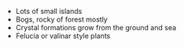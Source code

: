 - Lots of small islands
- Bogs, rocky of forest mostly
- Crystal formations grow from the ground and sea
- Felucia or valinar style plants